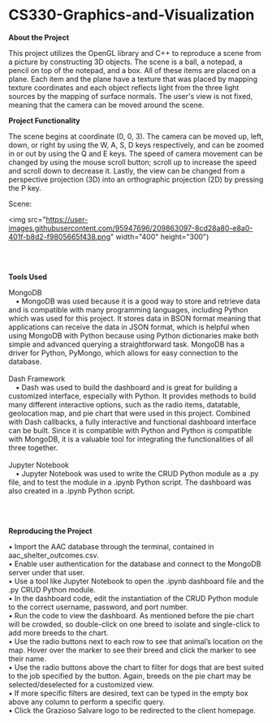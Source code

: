 # CS330-Graphics-and-Visualization
<b> About the Project </b>

This project utilizes the OpenGL library and C++ to reproduce a scene from a picture by constructing 3D objects. The scene is a ball, a notepad, a pencil on top of the notepad, and a box. All of these items are placed on a plane. Each item and the plane have a texture that was placed by mapping texture coordinates and each object reflects light from the three light sources by the mapping of surface normals. The user's view is not fixed, meaning that the camera can be moved around the scene.



<b> Project Functionality </b>

The scene begins at coordinate (0, 0, 3). The camera can be moved up, left, down, or right by using the W, A, S, D keys respectively, and can be zoomed in or out by using the Q and E keys. The speed of camera movement can be changed by using the mouse scroll button; scroll up to increase the speed and scroll down to decrease it. Lastly, the view can be changed from a perspective projection (3D) into an orthographic projection (2D) by pressing the P key.

Scene: 

<img src="https://user-images.githubusercontent.com/95947696/209863097-8cd28a80-e8a0-401f-b8d2-f9805665f438.png" width="400" height="300")

<br>
<br>

<b> Tools Used </b>

MongoDB
<br>
&emsp;•	MongoDB was used because it is a good way to store and retrieve data and is compatible with many programming languages, including Python which was used for this project. It stores data in BSON format meaning that applications can receive the data in JSON format, which is helpful when using MongoDB with Python because using Python dictionaries make both simple and advanced querying a straightforward task. MongoDB has a driver for Python, PyMongo, which allows for easy connection to the database.
<br>
<br>
Dash Framework
<br>
&emsp;•	Dash was used to build the dashboard and is great for building a customized interface, especially with Python. It provides methods to build many different interactive options, such as the radio items, datatable, geolocation map, and pie chart that were used in this project. Combined with Dash callbacks, a fully interactive and functional dashboard interface can be built. Since it is compatible with Python and Python is compatible with MongoDB, it is a valuable tool for integrating the functionalities of all three together.
<br>
<br>
Jupyter Notebook
<br>
&emsp;•	Jupyter Notebook was used to write the CRUD Python module as a .py file, and to test the module in a .ipynb Python script. The dashboard was also created in a .ipynb Python script.

<br>
<br>

<b> Reproducing the Project </b>

•	Import the AAC database through the terminal, contained in aac_shelter_outcomes.csv.
<br>
•	Enable user authentication for the database and connect to the MongoDB server under that user.
<br>
•	Use a tool like Jupyter Notebook to open the .ipynb dashboard file and the .py CRUD Python module.
<br>
•	In the dashboard code, edit the instantiation of the CRUD Python module to the correct username, password, and port number.
<br>
•	Run the code to view the dashboard. As mentioned before the pie chart will be crowded, so double-click on one breed to isolate and single-click to add more breeds to the chart.
<br>
•	Use the radio buttons next to each row to see that animal’s location on the map. Hover over the marker to see their breed and click the marker to see their name.
<br>
•	Use the radio buttons above the chart to filter for dogs that are best suited to the job specified by the button. Again, breeds on the pie chart may be selected/deselected for a customized view.
<br>
•	If more specific filters are desired, text can be typed in the empty box above any column to perform a specific query.
<br>
•	Click the Grazioso Salvare logo to be redirected to the client homepage.
